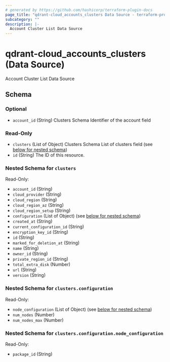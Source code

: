```yaml
---
# generated by https://github.com/hashicorp/terraform-plugin-docs
page_title: "qdrant-cloud_accounts_clusters Data Source - terraform-provider-qdrant-cloud"
subcategory: ""
description: |-
  Account Cluster List Data Source
---
```


# qdrant-cloud_accounts_clusters (Data Source)

Account Cluster List Data Source



<!-- schema generated by tfplugindocs -->
## Schema

### Optional

- `account_id` (String) Clusters Schema Identifier of the account field

### Read-Only

- `clusters` (List of Object) Clusters Schema List of clusters field (see [below for nested schema](#nestedatt--clusters))
- `id` (String) The ID of this resource.

<a id="nestedatt--clusters"></a>
### Nested Schema for `clusters`

Read-Only:

- `account_id` (String)
- `cloud_provider` (String)
- `cloud_region` (String)
- `cloud_region_az` (String)
- `cloud_region_setup` (String)
- `configuration` (List of Object) (see [below for nested schema](#nestedobjatt--clusters--configuration))
- `created_at` (String)
- `current_configuration_id` (String)
- `encryption_key_id` (String)
- `id` (String)
- `marked_for_deletion_at` (String)
- `name` (String)
- `owner_id` (String)
- `private_region_id` (String)
- `total_extra_disk` (Number)
- `url` (String)
- `version` (String)

<a id="nestedobjatt--clusters--configuration"></a>
### Nested Schema for `clusters.configuration`

Read-Only:

- `node_configuration` (List of Object) (see [below for nested schema](#nestedobjatt--clusters--configuration--node_configuration))
- `num_nodes` (Number)
- `num_nodes_max` (Number)

<a id="nestedobjatt--clusters--configuration--node_configuration"></a>
### Nested Schema for `clusters.configuration.node_configuration`

Read-Only:

- `package_id` (String)
